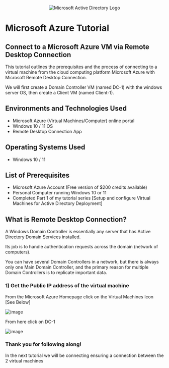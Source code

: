 <p align="center">
  <img src="https://i.imgur.com/pU5A58S.png" alt="Microsoft Active Directory Logo"/>
</p>

<h1>Microsoft Azure Tutorial</h1>
<h2>Connect to a Microsoft Azure VM via Remote Desktop Connection</h2>
<p>This tutorial outlines the prerequisites and the process of connecting to a virtual machine from the cloud computing platform Microsoft Azure with Microsoft Remote Desktop Connection.</p> 
<p>We will first create a Domain Controller VM (named DC-1) with the windows server OS, then create a Client VM (named Client-1).</p>  

<h2>Environments and Technologies Used</h2>

- Microsoft Azure (Virtual Machines/Computer) online portal
- Windows 10 / 11 OS
- Remote Desktop Connection App

<h2>Operating Systems Used </h2>

- Windows 10 / 11

<h2>List of Prerequisites</h2>

- Microsoft Azure Account (Free version of $200 credits available)
- Personal Computer running Windows 10 or 11
- Completed Part 1 of my tutorial series [Setup and configure Virtual Machines for Active Directory Deployment]

<h2>What is Remote Desktop Connection?</h2>

<p>A Windows Domain Controller is essentially any server that has Active Directory Domain Services installed.</p>
<p>Its job is to handle authentication requests across the domain (network of computers). </p>
<p>You can have several Domain Controllers in a network, but there is always only one Main Domain Controller, and the primary reason for multiple Domain Controllers is to replicate important data.</p>
  
<h3> 1) Get the Public IP address of the virtual machine</h3>

<p>From the Microsoft Azure Homepage click on the Virtual Machines Icon [See Below]</p>

![image](https://github.com/MatthewKissinger/vm-ad-setup/assets/48774883/baddce6d-515a-45d2-88ee-490466fd3a6a)

<p>From here click on DC-1 </p>

![image](https://github.com/MatthewKissinger/vm-ad-setup/assets/48774883/d5e72456-2784-4d92-aa4e-1752a4427029)







<h3>Thank you for following along!</h3>
  
<p>In the next tutorial we will be connecting ensuring a connection between the 2 virtual machines</p>

